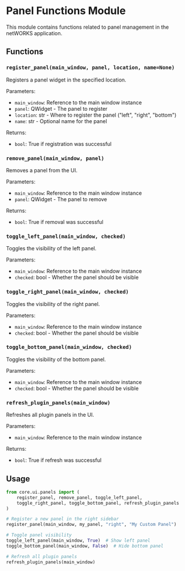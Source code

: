 # Panel Functions Module

This module contains functions related to panel management in the netWORKS application.

## Functions

### `register_panel(main_window, panel, location, name=None)`

Registers a panel widget in the specified location.

Parameters:
- `main_window`: Reference to the main window instance
- `panel`: QWidget - The panel to register
- `location`: str - Where to register the panel ("left", "right", "bottom")
- `name`: str - Optional name for the panel

Returns:
- `bool`: True if registration was successful

### `remove_panel(main_window, panel)`

Removes a panel from the UI.

Parameters:
- `main_window`: Reference to the main window instance
- `panel`: QWidget - The panel to remove

Returns:
- `bool`: True if removal was successful

### `toggle_left_panel(main_window, checked)`

Toggles the visibility of the left panel.

Parameters:
- `main_window`: Reference to the main window instance
- `checked`: bool - Whether the panel should be visible

### `toggle_right_panel(main_window, checked)`

Toggles the visibility of the right panel.

Parameters:
- `main_window`: Reference to the main window instance
- `checked`: bool - Whether the panel should be visible

### `toggle_bottom_panel(main_window, checked)`

Toggles the visibility of the bottom panel.

Parameters:
- `main_window`: Reference to the main window instance
- `checked`: bool - Whether the panel should be visible

### `refresh_plugin_panels(main_window)`

Refreshes all plugin panels in the UI.

Parameters:
- `main_window`: Reference to the main window instance

Returns:
- `bool`: True if refresh was successful

## Usage

```python
from core.ui.panels import (
    register_panel, remove_panel, toggle_left_panel,
    toggle_right_panel, toggle_bottom_panel, refresh_plugin_panels
)

# Register a new panel in the right sidebar
register_panel(main_window, my_panel, "right", "My Custom Panel")

# Toggle panel visibility
toggle_left_panel(main_window, True)  # Show left panel
toggle_bottom_panel(main_window, False)  # Hide bottom panel

# Refresh all plugin panels
refresh_plugin_panels(main_window)
``` 